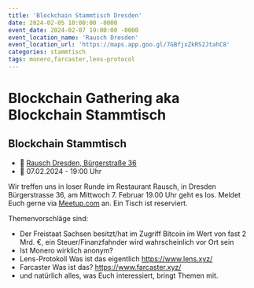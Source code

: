 ```yaml
---
title: 'Blockchain Stammtisch Dresden'
date: 2024-02-05 10:00:00 -0000
event_date: 2024-02-07 19:00:00 -0000
event_location_name: 'Rausch Dresden'
event_location_url: 'https://maps.app.goo.gl/7GBfjxZkRS2JtahC8'
categories: stammtisch
tags: monero,farcaster,lens-protocol
---
```


# Blockchain Gathering aka Blockchain Stammtisch

## Blockchain Stammtisch

- 📍 [Rausch Dresden, Bürgerstraße 36](https://maps.app.goo.gl/7GBfjxZkRS2JtahC8)
- 📅 07.02.2024 - 19:00 Uhr

Wir treffen uns in loser Runde im Restaurant Rausch, in Dresden Bürgerstrasse 36, am Mittwoch 7. Februar 19.00 Uhr geht es los. Meldet Euch gerne via [Meetup.com](https://www.meetup.com/de-DE/blockchainmeetupsaxony/events/299009391/) an. Ein Tisch ist reserviert.

Themenvorschläge sind:

- Der Freistaat Sachsen besitzt/hat im Zugriff Bitcoin im Wert von fast 2 Mrd. €, ein Steuer/Finanzfahnder wird wahrscheinlich vor Ort sein
- Ist Monero wirklich anonym?
- Lens-Protokoll Was ist das eigentlich https://www.lens.xyz/
- Farcaster Was ist das? https://www.farcaster.xyz/
- und natürlich alles, was Euch interessiert, bringt Themen mit.
